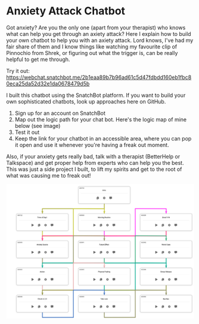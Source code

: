 # Anxiety Attack Chatbot
Got anxiety? Are you the only one (apart from your therapist) who knows what can help you get through an axiety attack? Here I explain how to build your own chatbot to help you with an axiety attack. Lord knows, I've had my fair share of them and I know things like watching my favourite clip of Pinnochio from Shrek, or figuring out what the trigger is, can be really helpful to get me through.

Try it out: https://webchat.snatchbot.me/2b1eaa89b7b96ad61c5d47fdbdd160eb1fbc80eca25da52d32e1da0678479d5b

I built this chatbot using the SnatchBot platform. If you want to build your own sophisticated chatbots, look up approaches here on GitHub.

1. Sign up for an account on SnatchBot
2. Map out the logic path for your chat bot. Here's the logic map of mine below (see image)
3. Test it out
4. Keep the link for your chatbot in an accessible area, where you can pop it open and use it whenever you're having a freak out moment.

Also, if your anxiety gets really bad, talk with a therapist (BetterHelp or Talkspace) and get proper help from experts who can help you the best. This was just a side project I built, to lift my spirits and get to the root of what was causing me to freak out!

![](https://github.com/ElleFife/anxiety_attack_chatbot/blob/main/anxiety_attack_chatbot_logic_map.png)
